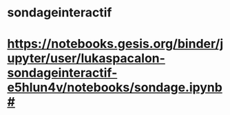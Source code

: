 # sondageinteractif

#  https://notebooks.gesis.org/binder/jupyter/user/lukaspacalon-sondageinteractif-e5hlun4v/notebooks/sondage.ipynb#
